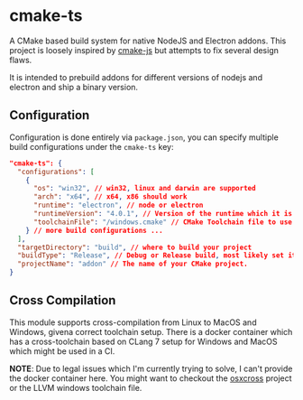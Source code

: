 # cmake-ts

A CMake based build system for native NodeJS and Electron addons.
This project is loosely inspired by [cmake-js](https://github.com/cmake-js/cmake-js)
but attempts to fix several design flaws.

It is intended to prebuild addons for different versions of nodejs and electron and ship a binary version.

## Configuration

Configuration is done entirely via `package.json`, you can specify multiple build configurations under the `cmake-ts` key:

```json
"cmake-ts": {
  "configurations": [
    {
      "os": "win32", // win32, linux and darwin are supported
      "arch": "x64", // x64, x86 should work
      "runtime": "electron", // node or electron
      "runtimeVersion": "4.0.1", // Version of the runtime which it is built
      "toolchainFile": "/windows.cmake" // CMake Toolchain file to use for crosscompiling
    } // more build configurations ...
  ],
  "targetDirectory": "build", // where to build your project
  "buildType": "Release", // Debug or Release build, most likely set it to Release
  "projectName": "addon" // The name of your CMake project.
}
```

## Cross Compilation

This module supports cross-compilation from Linux to MacOS and Windows, givena correct toolchain setup. There is a docker container which has a cross-toolchain based on CLang 7 setup for Windows and MacOS which might be used in a CI.

**NOTE**: Due to legal issues which I'm currently trying to solve, I can't provide the docker container here.
You might want to checkout the [osxcross](https://github.com/tpoechtrager/osxcross) project or the LLVM windows toolchain file.
